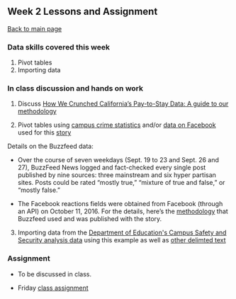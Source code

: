 ## Week 2 Lessons and Assignment
[Back to main page](https://coulterjones.github.io/New-School-NND-III-spring18/)

### Data skills covered this week 
1. Pivot tables
2. Importing data

### In class discussion and hands on work
1. Discuss [How We Crunched California’s Pay-to-Stay Data: A guide to our methodology](http://www.latimes.com/projects/la-me-pay-to-stay-methodology/)

2. Pivot tables using [campus crime statistics](https://docs.google.com/spreadsheets/d/1pph3Guh1y2aVLoNKj8AEHwUnjTLwYqJXxCp6qwbrk9A/edit#gid=0) and/or [data on Facebook](https://github.com/CoulterJones/New-School/blob/master/Data/Importing/facebook-fact-check%20-%20facebook-fact-check.csv) used for this [story](https://www.buzzfeed.com/craigsilverman/partisan-fb-pages-analysis?utm_term=.kqjELw8P2#.ib6R9G6Dn)

Details on the Buzzfeed data:
 - Over the course of seven weekdays (Sept. 19 to 23 and Sept. 26 and 27), BuzzFeed News logged and fact-checked every single post published by nine sources: three mainstream and six hyper partisan sites. Posts could be rated “mostly true,” “mixture of true and false,” or “mostly false.”

 - The Facebook reactions fields were obtained from Facebook (through an API) on October 11, 2016. For the details, here’s the [methodology](https://github.com/BuzzFeedNews/2016-10-facebook-fact-check) that Buzzfeed used and was published with the story.


3. Importing data from the [Department of Education's Campus Safety and Security analysis data](https://ope.ed.gov/campussafety/) using this example as well as [other delimted text](https://raw.githubusercontent.com/CoulterJones/New-School/master/Data/Importing/DRUG12Q3.TXT)

### Assignment

- To be discussed in class. 

- Friday [class assignment](assignmentWeek2)
